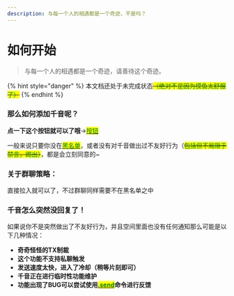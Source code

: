```yaml
---
description: 与每一个人的相遇都是一个奇迹，不是吗？
---
```


# 如何开始

> 与每一个人的相遇都是一个奇迹，请善待这个奇迹。

{% hint style="danger" %}
本文档还处于未完成状态~~<mark style="color:green;">（绝对不是因为摸鱼太舒服了）</mark>~~
{% endhint %}

### 那么如何添加千音呢？

**点一下这个按钮就可以了哦**->[<mark style="color:green;">按钮</mark>](tencent://AddContact/?fromId=45\&fromSubId=1\&subcmd=all\&uin=959686587\&website=www.oicqzone.com%22)<mark style="color:green;"></mark>

一般来说只要你没在[<mark style="color:green;">黑名单</mark>](../extras/fu-lu/hei-ming-dan.md)，或者没有对千音做出过不友好行为（~~<mark style="color:green;">包括但不局限于禁言，踢出）</mark>~~，都是会立刻同意的\~

### 关于群聊策略：

直接拉入就可以了，不过群聊同样需要不在黑名单之中



### 千音怎么突然没回复了！

如果说你不是突然做出了不友好行为，并且空间里面也没有任何通知那么可能是以下几种情况：

* **奇奇怪怪的TX制裁**
* **这个功能不支持私聊触发**
* **发送速度太快，进入了冷却（稍等片刻即可）**
* **千音正在进行临时性功能维护**
* **功能出现了BUG可以尝试使用**[<mark style="color:green;">**.send**</mark>](../functions/dice.md#.send)**命令进行反馈**
